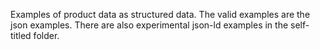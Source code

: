 Examples of product data as structured data. The valid examples are the json examples. There are also experimental json-ld examples in the self-titled folder. 